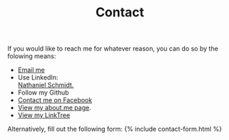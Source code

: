 ﻿---
layout: page
title: Contact
description: "Nathaniel Schmidt contact information; use email, LinkedIn or Facebook"
permalink: /contact/
---

If you would like to reach me for whatever reason, you can do so by the folowing means:

* [Email me](mailto:schmidty2244@gmail.com)
* Use LinkedIn:
  <script src="https://platform.linkedin.com/badges/js/profile.js" async defer type="text/javascript"></script>
  <div class="badge-base LI-profile-badge" data-locale="en_US" data-size="large" data-theme="light" data-type="VERTICAL" data-vanity="njsch" data-version="v1"><a class="badge-base__link LI-simple-link" href="https://au.linkedin.com/in/njsch?trk=profile-badge">Nathaniel Schmidt.</a></div>
* Follow my Github
  <div class="github-profile-badge" data-user="njsch"></div>
  <script src="https://cdn.jsdelivr.net/gh/Rapsssito/github-profile-badge@latest/src/widget.min.js"></script>
* [Contact me on Facebook](https://www.facebook.com/whatpictureisthat/)
* [View my about.me page](https://about.me/njschmidt/).
* [View my LinkTree](https://linktr.ee/njschmidt)

Alternatively, fill out the following form:
{% include contact-form.html %}